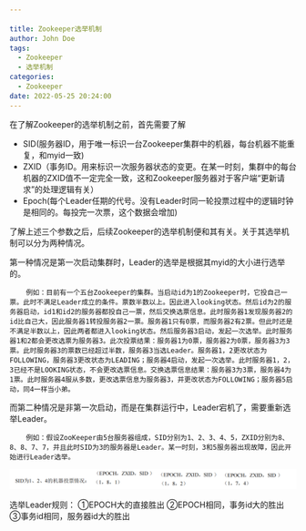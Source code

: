 ```yaml
---

title: Zookeeper选举机制
author: John Doe
tags:
  - Zookeeper
  - 选举机制
categories:
  - Zookeeper
date: 2022-05-25 20:24:00
---
```


在了解Zookeeper的选举机制之前，首先需要了解
- SID(服务器ID，用于唯一标识一台Zookeeper集群中的机器，每台机器不能重复，和myid一致)
- ZXID（事务ID。用来标识一次服务器状态的变更。在某一时刻，集群中的每台机器的ZXID值不一定完全一致，这和Zookeeper服务器对于客户端“更新请求”的处理逻辑有关）
- Epoch(每个Leader任期的代号。没有Leader时同一轮投票过程中的逻辑时钟是相同的。每投完一次票，这个数据会增加)

了解上述三个参数之后，后续Zookeeper的选举机制便和其有关。关于其选举机制可以分为两种情况。

第一种情况是第一次启动集群时，Leader的选举是根据其myid的大小进行选举的。
		
        例如：目前有一个五台Zookeeper的集群。当启动id为1的Zookeeper时，它投自己一票。此时不满足Leader成立的条件。票数半数以上。因此进入looking状态。然后id为2的服务器启动，id1和id2的服务器都投自己一票，然后交换选票信息。此时服务器1发现服务器2的id比自己大，因此服务器1转投服务器2一票。服务器1只有0票，而服务器2有2票。但此时还是不满足半数以上，因此两者都进入looking状态。然后服务器3启动，发起一次选举。此时服务器1和2都会更改选票为服务器3。此次投票结果：服务器1为0票，服务器2为0票，服务器3为3票。此时服务器3的票数已经超过半数，服务器3当选Leader。服务器1，2更改状态为FOLLOWING，服务器3更改状态为LEADING；服务器4启动，发起一次选举。此时服务器1，2，3已经不是LOOKING状态，不会更改选票信息。交换选票信息结果：服务器3为3票，服务器4为 1票。此时服务器4服从多数，更改选票信息为服务器3，并更改状态为FOLLOWING；服务器5启动，同4一样当小弟。
        
而第二种情况是非第一次启动，而是在集群运行中，Leader宕机了，需要重新选举Leader。

		例如：假设ZooKeeper由5台服务器组成，SID分别为1、2、3、4、5，ZXID分别为8、8、8、7、7，并且此时SID为3的服务器是Leader。某一时刻，3和5服务器出现故障，因此开始进行Leader选举。

 ![upload successful](../images/pasted-225.png)
 
 选举Leader规则： ①EPOCH大的直接胜出 ②EPOCH相同，事务id大的胜出 ③事务id相同，服务器id大的胜出
